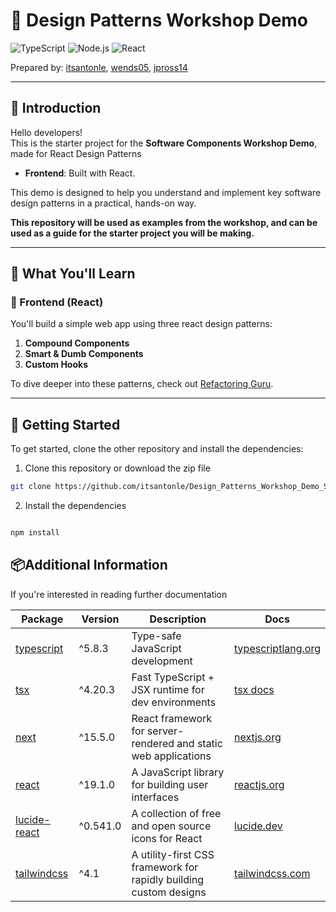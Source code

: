 # 🧩 Design Patterns Workshop Demo

![TypeScript](https://img.shields.io/badge/TypeScript-5.8.3-blue?style=for-the-badge&logo=typescript&logoColor=white)
![Node.js](https://img.shields.io/badge/Node.js-20.x-green?style=for-the-badge&logo=node.js&logoColor=white)
![React](https://img.shields.io/badge/React-18.x-61DAFB?style=for-the-badge&logo=react&logoColor=white)

Prepared by: [itsantonle](https://github.com/itsantonle), [wends05](https://github.com/wends05), [jpross14](https://github.com/jpross14) 


---

## 👋 Introduction

Hello developers!  
This is the starter project for the **Software Components Workshop Demo**, made for React Design Patterns

- **Frontend**: Built with React.

This demo is designed to help you understand and implement key software design patterns in a practical, hands-on way.


**This repository will be used as examples from the workshop, and can be used as a guide for the starter project you will be making.**


---

## 🧠 What You'll Learn

### 🔹 Frontend (React)
You'll build a simple web app using three react design patterns:

1. **Compound Components**
2. **Smart & Dumb Components**
3. **Custom Hooks**

To dive deeper into these patterns, check out [Refactoring Guru](https://refactoring.guru/).

---

## 🚀 Getting Started

To get started, clone the other repository and install the dependencies:

1. Clone this repository or download the zip file
```bash
git clone https://github.com/itsantonle/Design_Patterns_Workshop_Demo_Starter.git
```
2. Install the dependencies
```bash

npm install
```

## 📦Additional Information
If you're interested in reading further documentation 



| Package | Version | Description | Docs |
|--------|---------|-------------|------|
| [typescript](https://www.npmjs.com/package/typescript) | ^5.8.3 | Type-safe JavaScript development | [typescriptlang.org](https://www.typescriptlang.org/) |
| [tsx](https://www.npmjs.com/package/tsx) | ^4.20.3 | Fast TypeScript + JSX runtime for dev environments | [tsx docs](https://www.npmjs.com/package/tsx) |
| [next](https://www.npmjs.com/package/next) | ^15.5.0 | React framework for server-rendered and static web applications | [nextjs.org](https://nextjs.org/) |
| [react](https://www.npmjs.com/package/react) | ^19.1.0 | A JavaScript library for building user interfaces | [reactjs.org](https://reactjs.org/) |
| [lucide-react](https://www.npmjs.com/package/lucide-react) | ^0.541.0 | A collection of free and open source icons for React | [lucide.dev](https://lucide.dev/) |
| [tailwindcss](https://www.npmjs.com/package/tailwindcss) | ^4.1 | A utility-first CSS framework for rapidly building custom designs | [tailwindcss.com](https://tailwindcss.com/) |
